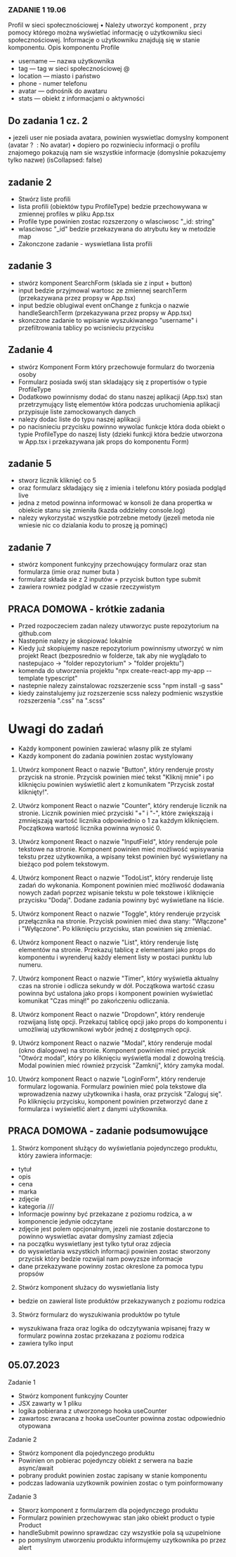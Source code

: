 ### ZADANIE 1 19.06
Profil w sieci społecznościowej
  • Należy utworzyć komponent <Profile>, przy pomocy którego
  można wyświetlać informację o użytkowniku sieci
  społecznościowej. Informacje o użytkowniku znajdują się w stanie komponentu.
Opis komponentu Profile
- username — nazwa użytkownika
- tag — tag w sieci społecznościowej @
- location — miasto i państwo
- phone - numer telefonu
- avatar — odnośnik do awataru
- stats — obiekt z informacjami o aktywności

## Do zadania 1 cz. 2
• jezeli user nie posiada avatara, powinien wyswietlac domyslny
komponent (avatar ? <img> : <span>No avatar</span>)
• dopiero po rozwinieciu informacji o profilu znajomego pokazują
nam sie wszystkie informacje (domyslnie pokazujemy tylko
nazwe) (isCollapsed: false)

## zadanie 2
- Stwórz liste profili
- lista profili (obiektów typu ProfileType) bedzie przechowywana w zmiennej profiles w pliku App.tsx
- Profile type powinien zostac rozszerzony o wlasciwosc "_id: string"
- wlasciwosc "_id" bedzie przekazywana do atrybutu key w metodzie map
- Zakonczone zadanie - wyswietlana lista profili

## zadanie 3
- stwórz komponent SearchForm (sklada sie z input + button)
- input bedzie przyjmowal wartosc ze zmiennej searchTerm (przekazywana przez propsy w App.tsx)
- input bedzie oblugiwal event onChange z funkcja o nazwie handleSearchTerm (przekazywana przez propsy w App.tsx)
- skonczone zadanie to wpisanie wyszukiwanego "username" i przefiltrowania tablicy po wcisnieciu przycisku


## Zadanie 4
- stwórz Komponent Form który przechowuje formularz do tworzenia osoby
- Formularz posiada swój stan skladający się z propertisów o typie ProfileType
- Dodatkowo powinnismy dodać do stanu naszej aplikacji (App.tsx) stan przetrzymujący listę elementów która podczas uruchomienia aplikacji przypisuje liste zamockowanych danych
- nalezy dodac liste do typu naszej aplikacji
- po nacisnieciu przycisku powinno wywolac funkcje która doda obiekt o typie ProfileType do naszej listy (dzieki funkcji która bedzie utworzona w App.tsx i przekazywana jak props do komponentu Form)

## zadanie 5
- stworz licznik kliknięć co 5
- oraz formularz składający się z imienia i telefonu który posiada podgląd live
- jedna z metod powinna informować w konsoli że dana propertka w obiekcie stanu się zmieniła (kazda oddzielny console.log)
- nalezy wykorzystać wszystkie potrzebne metody (jezeli metoda nie wniesie nic co dzialania kodu to proszę ją pominąć)

## zadanie 7
- stwórz komponent funkcyjny przechowujący formularz oraz stan formularza (imie <string> oraz numer buta <number>)
- formularz składa sie z 2 inputów + przycisk button type submit
- zawiera rowniez podglad w czasie rzeczywistym

## PRACA DOMOWA - krótkie zadania

- Przed rozpoczeciem zadan nalezy utwworzyc puste repozytorium na github.com
- Nastepnie nalezy je skopiować lokalnie
- Kiedy już skopiujemy nasze repozytorium powinnismy utworzyć w nim projekt React (bezposrednio w folderze, tak aby nie wyglądało to nastepujaco -> "folder repozytorium" > "folder projektu")
- komenda do utworzenia projektu "npx create-react-app my-app --template typescript"
- nastepnie nalezy zainstalowac rozszerzenie scss "npm install -g sass"
- kiedy zainstalujemy juz rozszerzenie scss nalezy podmienic wszystkie rozszerzenia ".css" na ".scss"

# Uwagi do zadań
- Każdy komponent powinien zawierać wlasny plik ze stylami
- Kazdy komponent do zadania powinien zostac wystylowany

1. Utwórz komponent React o nazwie "Button", który renderuje prosty przycisk na stronie. Przycisk powinien mieć tekst "Kliknij mnie" i po kliknięciu powinien wyświetlić alert z komunikatem "Przycisk został kliknięty!".

2. Utwórz komponent React o nazwie "Counter", który renderuje licznik na stronie. Licznik powinien mieć przyciski "+" i "-", które zwiększają i zmniejszają wartość licznika odpowiednio o 1 za każdym kliknięciem. Początkowa wartość licznika powinna wynosić 0.

3. Utwórz komponent React o nazwie "InputField", który renderuje pole tekstowe na stronie. Komponent powinien mieć możliwość wpisywania tekstu przez użytkownika, a wpisany tekst powinien być wyświetlany na bieżąco pod polem tekstowym.

4. Utwórz komponent React o nazwie "TodoList", który renderuje listę zadań do wykonania. Komponent powinien mieć możliwość dodawania nowych zadań poprzez wpisanie tekstu w pole tekstowe i kliknięcie przycisku "Dodaj". Dodane zadania powinny być wyświetlane na liście.

5. Utwórz komponent React o nazwie "Toggle", który renderuje przycisk przełącznika na stronie. Przycisk powinien mieć dwa stany: "Włączone" i "Wyłączone". Po kliknięciu przycisku, stan powinien się zmieniać.

6. Utwórz komponent React o nazwie "List", który renderuje listę elementów na stronie. Przekazuj tablicę z elementami jako props do komponentu i wyrenderuj każdy element listy w postaci punktu lub numeru.

7. Utwórz komponent React o nazwie "Timer", który wyświetla aktualny czas na stronie i odlicza sekundy w dół. Początkowa wartość czasu powinna być ustalona jako props i komponent powinien wyświetlać komunikat "Czas minął!" po zakończeniu odliczania.

8. Utwórz komponent React o nazwie "Dropdown", który renderuje rozwijaną listę opcji. Przekazuj tablicę opcji jako props do komponentu i umożliwiaj użytkownikowi wybór jednej z dostępnych opcji.

9. Utwórz komponent React o nazwie "Modal", który renderuje modal (okno dialogowe) na stronie. Komponent powinien mieć przycisk "Otwórz modal", który po kliknięciu wyświetla modal z dowolną treścią. Modal powinien mieć również przycisk "Zamknij", który zamyka modal.

10. Utwórz komponent React o nazwie "LoginForm", który renderuje formularz logowania. Formularz powinien mieć pola tekstowe dla wprowadzenia nazwy użytkownika i hasła, oraz przycisk "Zaloguj się". Po kliknięciu przycisku, komponent powinien przetworzyć dane z formularza i wyświetlić alert z danymi użytkownika.

## PRACA DOMOWA - zadanie podsumowujące
1. Stwórz komponent służący do wyświetlania pojedynczego produktu, który zawiera informacje:
- tytuł
- opis
- cena
- marka
- zdjęcie
- kategoria
///
- Informacje powinny być przekazane z poziomu rodzica, a w komponencie jedynie odczytane
- zdjęcie jest polem opcjonalnym, jezeli nie zostanie dostarczone to powinno wyswietlac avatar domyslny zamiast zdjecia
- na początku wyswietlany jest tylko tytuł oraz zdjecia
- do wyswietlania wszystkich informacji powinien zostac stworzony przycisk który bedzie rozwijal nam powyzsze informacje
- dane przekazywane powinny zostac okreslone za pomoca typu propsów

2. Stwórz komponent służacy do wyswietlania listy
- bedzie on zawieral liste produktów przekazywanych z poziomu rodzica

3. Stwórz formularz do wyszukiwania produktów po tytule
- wyszukiwana fraza oraz logika do odczytywania wpisanej frazy w formularz powinna zostac przekazana z poziomu rodzica
- zawiera tylko input


## 05.07.2023
Zadanie 1
- Stwórz komponent funkcyjny Counter
- JSX zawarty w 1 pliku
- logika pobierana z utworzonego hooka useCounter
- zawartosc zwracana z hooka useCounter powinna zostac odpowiednio otypowana 

Zadanie 2
- Stwórz komponent dla pojedynczego produktu
- Powinien on pobierac pojedynczy obiekt z serwera na bazie async/await
- pobrany produkt powinien zostac zapisany w stanie komponentu
- podczas ladowania uzytkownik powinien zostac o tym poinformowany

Zadanie 3
- Stworz komponent z formularzem dla pojedynczego produktu
- Formularz powinien przechowywac stan jako obiekt product o typie Product
- handleSubmit powinno sprawdzac czy wszystkie pola są uzupelnione
- po pomyslnym utworzeniu produktu informujemy uzytkownika po przez alert